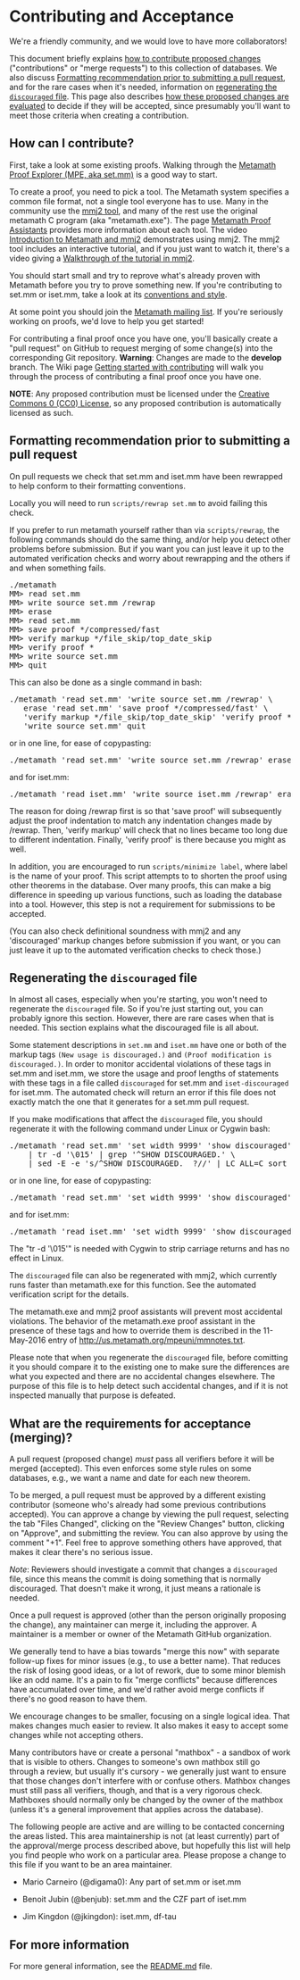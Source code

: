 # Contributing and Acceptance

We're a friendly community, and we would love to have more collaborators!

This document briefly explains
[how to contribute proposed changes](#how-can-i-contribute)
("contributions" or "merge requests") to this collection of databases.
We also discuss
[Formatting recommendation prior to submitting a pull request](#formatting-recommendation-prior-to-submitting-a-pull-request), and for the rare cases
when it's needed, information on
[regenerating the `discouraged` file](#regenerating-the-discouraged-file).
This page also describes
[how these proposed changes are evaluated](#what-are-the-requirements-for-acceptance-merging)
to decide if they will be accepted, since presumably you'll want to
meet those criteria when creating a contribution.

## How can I contribute?

First, take a look at some existing proofs.
Walking through the
[Metamath Proof Explorer (MPE, aka set.mm)](http://us.metamath.org/mpeuni/mmset.html) is a good way to start.

To create a proof, you need to pick a tool.
The Metamath system specifies a common file format, not a single tool
everyone has to use.
Many in the community use the [mmj2 tool](http://us.metamath.org#book), and
many of the rest use the original metamath C program (aka "metamath.exe").
The page
[Metamath Proof Assistants](https://github.com/metamath/set.mm/wiki/Metamath-Proof-Assistants)
provides more information about each tool.
The video [Introduction to Metamath and mmj2](https://www.youtube.com/watch?v=Rst2hZpWUbU) demonstrates using mmj2.
The mmj2 tool includes an interactive tutorial, and if you just want
to watch it, there's a video giving a
[Walkthrough of the tutorial in mmj2](https://www.youtube.com/watch?v=87mnU1ckbI0).

You should start small and try to reprove what's already
proven with Metamath before you try to prove something new.
If you're contributing to set.mm or iset.mm, take a look at its
[conventions and style](http://us.metamath.org/mpeuni/conventions.html).

At some point you should join the
[Metamath mailing list](https://groups.google.com/g/metamath).
If you're seriously working on proofs, we'd love to help you get started!

For contributing a final proof once you have one,
you'll basically create a "pull request" on GitHub to request
merging of some change(s) into the corresponding Git repository.
**Warning**: Changes are made to the **develop** branch.
The Wiki page
[Getting started with contributing](https://github.com/metamath/set.mm/wiki/Getting-started-with-contributing)
will walk you through the process of contributing a final proof once you have one.

**NOTE**: Any proposed contribution must be licensed under the
[Creative Commons 0 (CC0) License](LICENSE), so any proposed contribution
is automatically licensed as such.

## Formatting recommendation prior to submitting a pull request

On pull requests we check that set.mm and iset.mm have been rewrapped to
help conform to their formatting conventions.

Locally you will need to run `scripts/rewrap set.mm` to avoid failing this
check.

If you prefer to run metamath yourself rather than via `scripts/rewrap`,
the following commands should do the same thing, and/or help you detect
other problems before submission. But if you want you can just leave it up to
the automated verification checks and worry about rewrapping and the
others if and when something fails.

<PRE>
./metamath
MM> read set.mm
MM> write source set.mm /rewrap
MM> erase
MM> read set.mm
MM> save proof */compressed/fast
MM> verify markup */file_skip/top_date_skip
MM> verify proof *
MM> write source set.mm
MM> quit
</PRE>

This can also be done as a single command in bash:

<PRE>
./metamath 'read set.mm' 'write source set.mm /rewrap' \
   erase 'read set.mm' 'save proof */compressed/fast' \
   'verify markup */file_skip/top_date_skip' 'verify proof *' \
   'write source set.mm' quit
</PRE>

or in one line, for ease of copypasting:

<PRE>
./metamath 'read set.mm' 'write source set.mm /rewrap' erase 'read set.mm' 'save proof */compressed/fast' 'verify markup */file_skip/top_date_skip' 'verify proof *' 'write source set.mm' quit
</PRE>

and for iset.mm:

<PRE>
./metamath 'read iset.mm' 'write source iset.mm /rewrap' erase 'read iset.mm' 'save proof */compressed/fast' 'verify markup */file_skip/top_date_skip' 'verify proof *' 'write source iset.mm' quit
</PRE>

The reason for doing /rewrap first is so that 'save proof' will subsequently
adjust the proof indentation to match any indentation changes made by /rewrap.
Then, 'verify markup' will check that no lines became too long due to different
indentation.  Finally, 'verify proof' is there because you might as well.

In addition, you are encouraged to run `scripts/minimize label`, where label is
the name of your proof. This script attempts to to shorten the proof using other
theorems in the database. Over many proofs, this can make a big difference in
speeding up various functions, such as loading the database into a tool.
However, this step is not a requirement for submissions to be accepted.

(You can also check definitional soundness with mmj2 and any 'discouraged'
markup changes before submission if you want, or you can just leave it up to
the automated verification checks to check those.)

## Regenerating the `discouraged` file

In almost all cases, especially when you're starting, you won't need to
regenerate the `discouraged` file. So if you're just starting out, you can
probably ignore this section. However, there are rare cases when that
is needed. This section explains what the discouraged file is all about.

Some statement descriptions in `set.mm` and `iset.mm` have one or both of the
markup tags `(New usage is discouraged.)` and `(Proof modification is discouraged.)`.
In order to monitor accidental violations of these tags in set.mm and iset.mm,
we store the usage and proof lengths of statements with these tags in a file
called `discouraged` for set.mm and `iset-discouraged` for iset.mm.
The automated check will return an error if this file does not exactly match the
one that it generates for a set.mm pull request.

If you make modifications that affect the `discouraged` file, you should
regenerate it with the following command under Linux or Cygwin bash:

<PRE>
./metamath 'read set.mm' 'set width 9999' 'show discouraged' quit \
    | tr -d '\015' | grep '^SHOW DISCOURAGED.' \
    | sed -E -e 's/^SHOW DISCOURAGED.  ?//' | LC_ALL=C sort > discouraged
</PRE>

or in one line, for ease of copypasting:

<PRE>
./metamath 'read set.mm' 'set width 9999' 'show discouraged' quit | tr -d '\015' | grep '^SHOW DISCOURAGED.' | sed -E -e 's/^SHOW DISCOURAGED.  ?//' | LC_ALL=C sort > discouraged
</PRE>

and for iset.mm:

<PRE>
./metamath 'read iset.mm' 'set width 9999' 'show discouraged' quit | tr -d '\015' | grep '^SHOW DISCOURAGED.' | sed -E -e 's/^SHOW DISCOURAGED.  ?//' | LC_ALL=C sort > iset-discouraged
</PRE>

The "tr -d '\015'" is needed with Cygwin to strip carriage returns and has no
effect in Linux.

The `discouraged` file can also be regenerated with mmj2, which currently runs
faster than metamath.exe for this function.
See the automated verification script for the details.


The metamath.exe and mmj2 proof assistants will prevent most accidental
violations.  The behavior of the metamath.exe proof assistant in the presence
of these tags and how to override them is described in the 11-May-2016 entry of
<http://us.metamath.org/mpeuni/mmnotes.txt>.

Please note that when you regenerate the `discouraged` file, before comitting
it you should compare it to the existing one to make sure the differences are
what you expected and there are no accidental changes elsewhere.
The purpose of this file is to help detect such accidental changes, and if it
is not inspected manually that purpose is defeated.

## What are the requirements for acceptance (merging)?

A pull request (proposed change) *must* pass all verifiers before
it will be merged (accepted). This even enforces some style rules on
some databases, e.g., we want a name and date for each new theorem.

To be merged, a pull request must be approved by a different existing
contributor (someone who's already had some previous contributions accepted).
You can approve a change by viewing the pull request, selecting
the tab "Files Changed", clicking on the "Review Changes" button,
clicking on "Approve", and submitting the review.
You can also approve by using the comment "+1".
Feel free to approve something others have approved, that makes it clear
there's no serious issue.

*Note*: Reviewers should investigate a commit that changes a
`discouraged` file, since this means the commit is doing something
that is normally discouraged.  That doesn't make it wrong, it just means a
rationale is needed.

Once a pull request is approved (other than the person
originally proposing the change), any maintainer can merge it,
including the approver.
A maintainer is a member or owner of the Metamath GitHub organization.

We generally tend to have a bias towards "merge this now" with separate
follow-up fixes for minor issues (e.g., to use a better name). That reduces the
risk of losing good ideas, or a lot of rework, due to some minor
blemish like an odd name. It's a pain to fix "merge conflicts"
because differences have accumulated over time, and we'd rather avoid
merge conflicts if there's no good reason to have them.

We encourage changes to be smaller, focusing on a single logical idea.
That makes changes much easier to review.
It also makes it easy to accept some changes while not accepting others.

Many contributors have or create a personal "mathbox" - a sandbox of work that
is visible to others. Changes to someone's own mathbox still go through a
review, but usually it's cursory - we generally just want to ensure that those
changes don't interfere with or confuse others.
Mathbox changes must still pass all verifiers, though, and that is
a very rigorous check.
Mathboxes should normally only be changed by the owner of the
mathbox (unless it's a general improvement that applies across the database).

The following people are active and are willing to be contacted
concerning the areas listed.  This area maintainership is not (at least
currently) part of the approval/merge process described above, but hopefully
this list will help you find people who work on a particular area.
Please propose a change to this file if you want to be an area maintainer.

* Mario Carneiro (@digama0): Any part of set.mm or iset.mm

* Benoit Jubin (@benjub): set.mm and the CZF part of iset.mm

* Jim Kingdon (@jkingdon): iset.mm, df-tau

## For more information

For more general information, see the [README.md](README.md) file.
